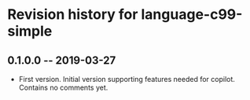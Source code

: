 # Revision history for language-c99-simple

## 0.1.0.0  -- 2019-03-27

* First version. Initial version supporting features needed for copilot.
  Contains no comments yet.
